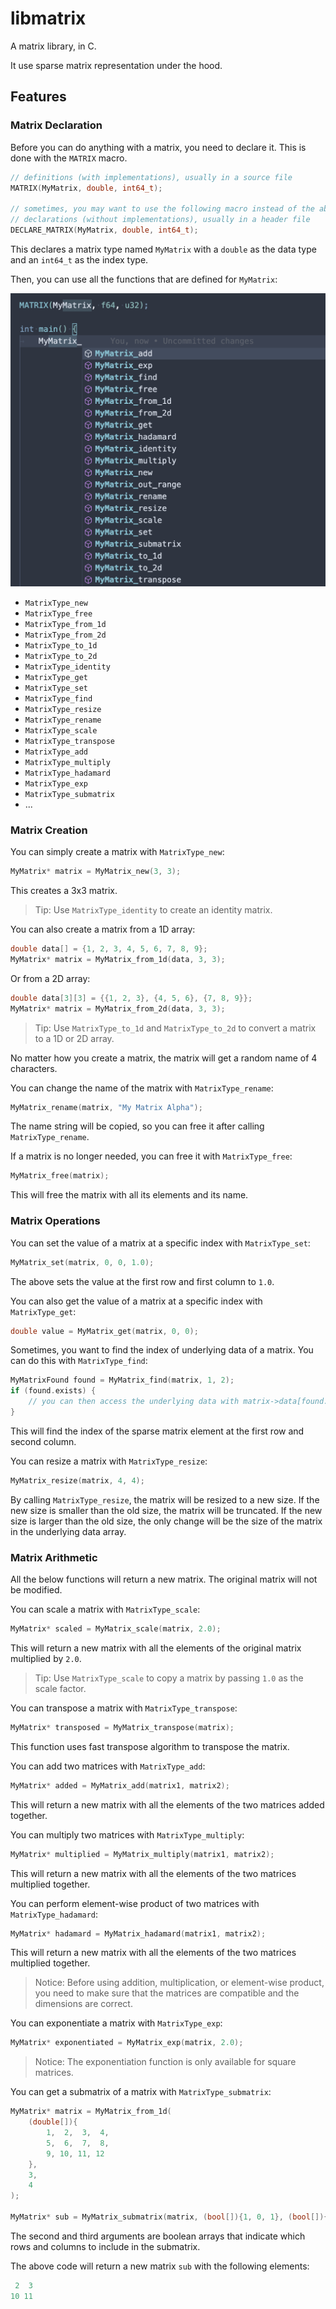 # libmatrix

A matrix library, in C.

It use sparse matrix representation under the hood.

## Features

### Matrix Declaration

Before you can do anything with a matrix, you need to declare it. This is done with the `MATRIX` macro.

```c
// definitions (with implementations), usually in a source file
MATRIX(MyMatrix, double, int64_t);

// sometimes, you may want to use the following macro instead of the above one
// declarations (without implementations), usually in a header file
DECLARE_MATRIX(MyMatrix, double, int64_t);
```

This declares a matrix type named `MyMatrix` with a `double` as the data type and an `int64_t` as the index type.

Then, you can use all the functions that are defined for `MyMatrix`:

![matrix-functions.png](screenshots/matrix-functions.png)

* `MatrixType_new`
* `MatrixType_free`
* `MatrixType_from_1d`
* `MatrixType_from_2d`
* `MatrixType_to_1d`
* `MatrixType_to_2d`
* `MatrixType_identity`
* `MatrixType_get`
* `MatrixType_set`
* `MatrixType_find`
* `MatrixType_resize`
* `MatrixType_rename`
* `MatrixType_scale`
* `MatrixType_transpose`
* `MatrixType_add`
* `MatrixType_multiply`
* `MatrixType_hadamard`
* `MatrixType_exp`
* `MatrixType_submatrix`
* ...

### Matrix Creation

You can simply create a matrix with `MatrixType_new`:

```c
MyMatrix* matrix = MyMatrix_new(3, 3);
```

This creates a 3x3 matrix.

> Tip: Use `MatrixType_identity` to create an identity matrix.

You can also create a matrix from a 1D array:

```c
double data[] = {1, 2, 3, 4, 5, 6, 7, 8, 9};
MyMatrix* matrix = MyMatrix_from_1d(data, 3, 3);
```

Or from a 2D array:

```c
double data[3][3] = {{1, 2, 3}, {4, 5, 6}, {7, 8, 9}};
MyMatrix* matrix = MyMatrix_from_2d(data, 3, 3);
```

> Tip: Use `MatrixType_to_1d` and `MatrixType_to_2d` to convert a matrix to a 1D or 2D array.

No matter how you create a matrix, the matrix will get a random name of 4 characters.

You can change the name of the matrix with `MatrixType_rename`:

```c
MyMatrix_rename(matrix, "My Matrix Alpha");
```

The name string will be copied, so you can free it after calling `MatrixType_rename`.

If a matrix is no longer needed, you can free it with `MatrixType_free`:

```c
MyMatrix_free(matrix);
```

This will free the matrix with all its elements and its name.

### Matrix Operations

You can set the value of a matrix at a specific index with `MatrixType_set`:

```c
MyMatrix_set(matrix, 0, 0, 1.0);
```

The above sets the value at the first row and first column to `1.0`.

You can also get the value of a matrix at a specific index with `MatrixType_get`:

```c
double value = MyMatrix_get(matrix, 0, 0);
```

Sometimes, you want to find the index of underlying data of a matrix. You can do this with `MatrixType_find`:

```c
MyMatrixFound found = MyMatrix_find(matrix, 1, 2);
if (found.exists) {
    // you can then access the underlying data with matrix->data[found.index]
}
```

This will find the index of the sparse matrix element at the first row and second column.

You can resize a matrix with `MatrixType_resize`:

```c
MyMatrix_resize(matrix, 4, 4);
```

By calling `MatrixType_resize`, the matrix will be resized to a new size. If the new size is smaller than the old size, the matrix will be truncated. If the new size is larger than the old size, the only change will be the size of the matrix in the underlying data array.

### Matrix Arithmetic

All the below functions will return a new matrix. The original matrix will not be modified.

You can scale a matrix with `MatrixType_scale`:

```c
MyMatrix* scaled = MyMatrix_scale(matrix, 2.0);
```

This will return a new matrix with all the elements of the original matrix multiplied by `2.0`.

> Tip: Use `MatrixType_scale` to copy a matrix by passing `1.0` as the scale factor.

You can transpose a matrix with `MatrixType_transpose`:

```c
MyMatrix* transposed = MyMatrix_transpose(matrix);
```

This function uses fast transpose algorithm to transpose the matrix.

You can add two matrices with `MatrixType_add`:

```c
MyMatrix* added = MyMatrix_add(matrix1, matrix2);
```

This will return a new matrix with all the elements of the two matrices added together.

You can multiply two matrices with `MatrixType_multiply`:

```c
MyMatrix* multiplied = MyMatrix_multiply(matrix1, matrix2);
```

This will return a new matrix with all the elements of the two matrices multiplied together.

You can perform element-wise product of two matrices with `MatrixType_hadamard`:

```c
MyMatrix* hadamard = MyMatrix_hadamard(matrix1, matrix2);
```

This will return a new matrix with all the elements of the two matrices multiplied together.

> Notice: Before using addition, multiplication, or element-wise product, you need to make sure that the matrices are compatible and the dimensions are correct.

You can exponentiate a matrix with `MatrixType_exp`:

```c
MyMatrix* exponentiated = MyMatrix_exp(matrix, 2.0);
```

> Notice: The exponentiation function is only available for square matrices.

You can get a submatrix of a matrix with `MatrixType_submatrix`:

```c
MyMatrix* matrix = MyMatrix_from_1d(
    (double[]){
        1,  2,  3,  4, 
        5,  6,  7,  8, 
        9, 10, 11, 12
    }, 
    3, 
    4
);

MyMatrix* sub = MyMatrix_submatrix(matrix, (bool[]){1, 0, 1}, (bool[]){0, 1, 1, 0});
```

The second and third arguments are boolean arrays that indicate which rows and columns to include in the submatrix.

The above code will return a new matrix `sub` with the following elements:

```c
 2  3
10 11
```
